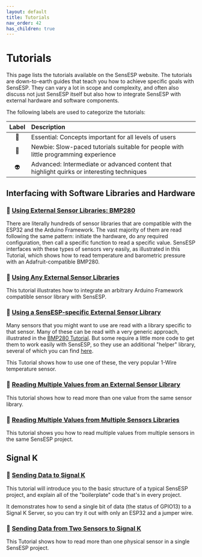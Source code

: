 ```yaml
---
layout: default
title: Tutorials
nav_order: 42
has_children: true
---
```


# Tutorials

This page lists the tutorials available on the SensESP website.
The tutorials are down-to-earth guides that teach you how to achieve specific goals with SensESP.
They can vary a lot in scope and complexity, and often also discuss not just SensESP itself but also how to integrate SensESP with external hardware and software components.

The following labels are used to categorize the tutorials:

| Label | Description |
| :---: | :--- |
| &#x1f4cc; | Essential: Concepts important for all levels of users
| &#x1F424; | Newbie: Slow-paced tutorials suitable for people with little programming experience |
| &#x1F47D; | Advanced: Intermediate or advanced content that highlight quirks or interesting techniques |

## Interfacing with Software Libraries and Hardware

### &#x1f4cc; [Using External Sensor Libraries: BMP280](bmp280)

There are literally hundreds of sensor libraries that are compatible with the ESP32 and the Arduino Framework. The vast majority of them are read following the same pattern: initiate the hardware, do any required configuration, then call a specific function to read a specific value. SensESP interfaces with these types of sensors very easily, as illustrated in this Tutorial, which shows how to read temperature and barometric pressure with an Adafruit-compatible BMP280.

### &#x1f4cc; [Using Any External Sensor Libraries](bmp280_part_2)

This tutorial illustrates how to integrate an arbitrary Arduino Framework compatible sensor library with SensESP.

### &#x1F424; [Using a SensESP-specific External Sensor Library](one_wire)

Many sensors that you might want to use are read with a library specific to that sensor. Many of these can be read with a very generic approach, illustrated in the [BMP280 Tutorial](bmp280). But some require a little more code to get them to work easily with SensESP, so they use an additional "helper" library, several of which you can find [here](https://github.com/SensESP).

This Tutorial shows how to use one of these, the very popular 1-Wire temperature sensor.

### &#x1F424; [Reading Multiple Values from an External Sensor Library](ina219_2_values)

This tutorial shows how to read more than one value from the same sensor library.

### &#x1F424; [Reading Multiple Values from Multiple Sensors Libraries](multiple_sensors)

This tutorial shows you how to read multiple values from multiple sensors in the same SensESP project.

## Signal K

### &#x1F424; [Sending Data to Signal K](minimal_sk)

This tutorial will introduce you to the basic structure of a typical SensESP project, and explain all of the "boilerplate" code that's in every project.

It demonstrates how to send a single bit of data (the status of GPIO13) to a Signal K Server, so you can try it out with only an ESP32 and a jumper wire.

### &#x1F424; [Sending Data from Two Sensors to Signal K](minimal_sk_2sensors)

This Tutorial shows how to read more than one physical sensor in a single SensESP project.

